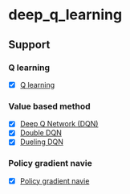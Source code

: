 # deep_q_learning
## Support
### Q learning
- [x] [Q learning](https://github.com/junfeizhuang/deep_q_learning/tree/master/q_learning) 

### Value based method
- [x] [Deep Q Network (DQN)](https://github.com/junfeizhuang/deep_q_learning/tree/master/value_based_method)
- [x] [Double DQN](https://github.com/junfeizhuang/deep_q_learning/tree/master/value_based_method)
- [x] [Dueling DQN](https://github.com/junfeizhuang/deep_q_learning/tree/master/value_based_method)

### Policy gradient navie
- [x] [Policy gradient navie](https://github.com/junfeizhuang/deep_q_learning/tree/master/policy_gradient_naive)
